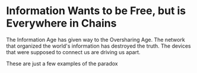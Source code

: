 # Information Wants to be Free, but is Everywhere in Chains

The Information Age has given way to the Oversharing Age. The network that organized the world's information has destroyed the truth. The devices that were supposed to connect us are driving us apart.

These are just a few examples of the paradox